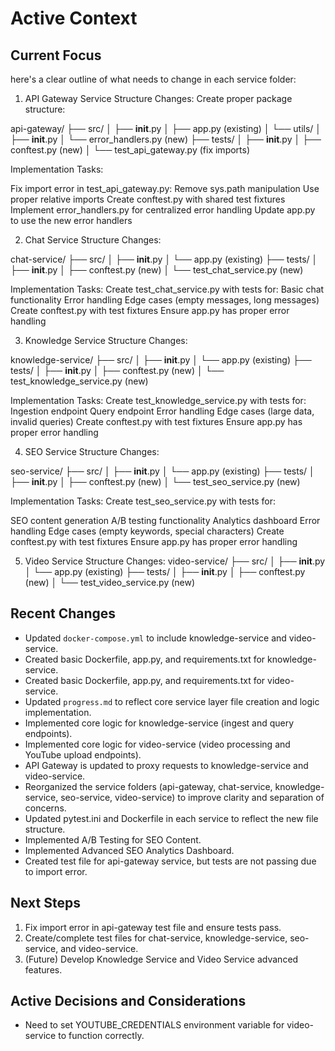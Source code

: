 # Active Context

## Current Focus

here's a clear outline of what needs to change in each service folder:

1. API Gateway Service
Structure Changes:
Create proper package structure:

api-gateway/
├── src/
│   ├── __init__.py
│   ├── app.py (existing)
│   └── utils/
│       ├── __init__.py
│       └── error_handlers.py (new)
├── tests/
│   ├── __init__.py
│   ├── conftest.py (new)
│   └── test_api_gateway.py (fix imports)


Implementation Tasks:

Fix import error in test_api_gateway.py:
Remove sys.path manipulation
Use proper relative imports
Create conftest.py with shared test fixtures
Implement error_handlers.py for centralized error handling
Update app.py to use the new error handlers

2. Chat Service
Structure Changes:

chat-service/
├── src/
│   ├── __init__.py
│   └── app.py (existing)
├── tests/
│   ├── __init__.py
│   ├── conftest.py (new)
│   └── test_chat_service.py (new)

Implementation Tasks:
Create test_chat_service.py with tests for:
Basic chat functionality
Error handling
Edge cases (empty messages, long messages)
Create conftest.py with test fixtures
Ensure app.py has proper error handling

3. Knowledge Service
Structure Changes:

knowledge-service/
├── src/
│   ├── __init__.py
│   └── app.py (existing)
├── tests/
│   ├── __init__.py
│   ├── conftest.py (new)
│   └── test_knowledge_service.py (new)

Implementation Tasks:
Create test_knowledge_service.py with tests for:
Ingestion endpoint
Query endpoint
Error handling
Edge cases (large data, invalid queries)
Create conftest.py with test fixtures
Ensure app.py has proper error handling

4. SEO Service
Structure Changes:

seo-service/
├── src/
│   ├── __init__.py
│   └── app.py (existing)
├── tests/
│   ├── __init__.py
│   ├── conftest.py (new)
│   └── test_seo_service.py (new)

Implementation Tasks:
Create test_seo_service.py with tests for:

SEO content generation
A/B testing functionality
Analytics dashboard
Error handling
Edge cases (empty keywords, special characters)
Create conftest.py with test fixtures
Ensure app.py has proper error handling

5. Video Service
Structure Changes:
video-service/
├── src/
│   ├── __init__.py
│   └── app.py (existing)
├── tests/
│   ├── __init__.py
│   ├── conftest.py (new)
│   └── test_video_service.py (new)




## Recent Changes
- Updated `docker-compose.yml` to include knowledge-service and video-service.
- Created basic Dockerfile, app.py, and requirements.txt for knowledge-service.
- Created basic Dockerfile, app.py, and requirements.txt for video-service.
- Updated `progress.md` to reflect core service layer file creation and logic implementation.
- Implemented core logic for knowledge-service (ingest and query endpoints).
- Implemented core logic for video-service (video processing and YouTube upload endpoints).
- API Gateway is updated to proxy requests to knowledge-service and video-service.
- Reorganized the service folders (api-gateway, chat-service, knowledge-service, seo-service, video-service) to improve clarity and separation of concerns.
- Updated pytest.ini and Dockerfile in each service to reflect the new file structure.
- Implemented A/B Testing for SEO Content.
- Implemented Advanced SEO Analytics Dashboard.
- Created test file for api-gateway service, but tests are not passing due to import error.

## Next Steps

1. Fix import error in api-gateway test file and ensure tests pass.
2. Create/complete test files for chat-service, knowledge-service, seo-service, and video-service.
3. (Future) Develop Knowledge Service and Video Service advanced features.

## Active Decisions and Considerations
- Need to set YOUTUBE_CREDENTIALS environment variable for video-service to function correctly.
